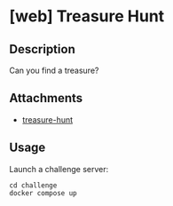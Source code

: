 # [web] Treasure Hunt

## Description

Can you find a treasure?

## Attachments

- [treasure-hunt](distfiles)

## Usage

Launch a challenge server:

```
cd challenge
docker compose up
```
